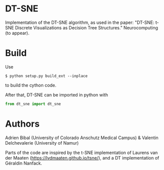 # DT-SNE
Implementation of the DT-SNE algorithm, as used in the paper: "DT-SNE: t-SNE Discrete Visualizations as Decision Tree Structures." Neurocomputing (to appear).

# Build
Use
```
$ python setup.py build_ext --inplace
```
to build the cython code.

After that, DT-SNE can be imported in python with
```python
from dt_sne import dt_sne
```

# Authors
Adrien Bibal (University of Colorado Anschutz Medical Campus) &
Valentin Delchevalerie (University of Namur)

Parts of the code are inspired by the t-SNE implementation of Laurens van der Maaten (https://lvdmaaten.github.io/tsne/), and a DT implementation of Géraldin Nanfack.
